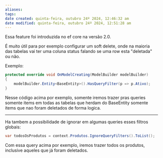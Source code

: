 ```yaml
---
aliases: 
tags: 
date created: quinta-feira, outubro 24º 2024, 12:46:32 am
date modified: quinta-feira, outubro 24º 2024, 12:51:28 am
---
```

Essa feature foi introduzida no ef core na versão 2.0.

É muito útil para por exemplo configurar um soft delete, onde na maioria das tabelas vai ter uma coluna status falando se uma row esta "deletada" ou não.

Exemplo:

```csharp
protected override void OnModelCreating(ModelBuilder modelBuilder)
{
    modelBuilder.Entity<BaseEntity>().HasQueryFilter(p => p.Ativo);
}
```

Nesse código acima por exemplo, somente iremos trazer pras queries somente items em todas as tabelas que herdam do BaseEntity somente items que nao foram deletados de forma logica.

---

Ha tambem a possibilidade de ignorar em algumas queries esses filtros globais:

```csharp
var todosOsProdutos = context.Produtos.IgnoreQueryFilters().ToList();
```

Com essa query acima por exemplo, iremos trazer todos os produtos, inclusive aqueles que já foram deletados.